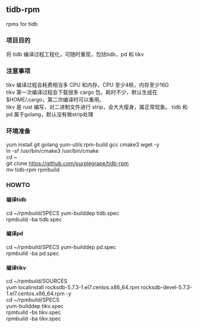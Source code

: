 ## tidb-rpm
rpms for tidb  

### 项目目的  
将 tidb 编译过程工程化，可随时重现，包括tidb，pd 和 tikv

### 注意事项  
tikv 编译过程会耗费相当多 CPU 和内存，CPU 至少4核，内存至少16G  
tikv 第一次编译过程会下载很多 cargo 包，耗时不少，默认生成在 $HOME/.cargo，第二次编译时可以重用。  
tikv 是 rust 编写，对二进制文件进行 strip，会大大瘦身，属正常现象。
tidb 和 pd 属于golang，默认没有做strip处理

### 环境准备  
yum install git golang yum-utils rpm-build gcc cmake3 wget -y  
ln -sf /usr/bin/cmake3 /usr/bin/cmake  
cd ~  
git clone https://github.com/purplegrape/tidb-rpm  
mv tidb-rpm rpmbuild  

### HOWTO  

#### 编译tidb  
cd ~/rpmbuild/SPECS 
yum-builddep tidb.spec  
rpmbuild -ba tidb.spec  

#### 编译pd  
cd ~/rpmbuild/SPECS 
yum-builddep pd.spec  
rpmbuild -ba pd.spec  

#### 编译tikv  
cd ~/rpmbuild/SOURCES  
yum localinstall rocksdb-5.7.3-1.el7.centos.x86_64.rpm rocksdb-devel-5.7.3-1.el7.centos.x86_64.rpm -y  
cd ~/rpmbuild/SPECS  
yum-builddep tikv.spec  
rpmbuild -bs tikv.spec  
rpmbuild -ba tikv.spec  

